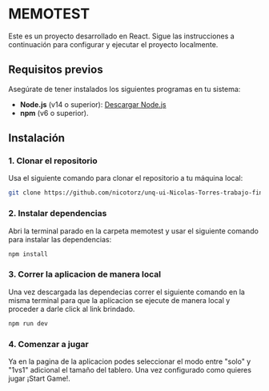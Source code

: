 # MEMOTEST

Este es un proyecto desarrollado en React. Sigue las instrucciones a continuación para configurar y ejecutar el proyecto localmente.

## Requisitos previos

Asegúrate de tener instalados los siguientes programas en tu sistema:

- **Node.js** (v14 o superior): [Descargar Node.js](https://nodejs.org/)
- **npm** (v6 o superior).

## Instalación

### 1. Clonar el repositorio

Usa el siguiente comando para clonar el repositorio a tu máquina local:

```bash
git clone https://github.com/nicotorz/unq-ui-Nicolas-Torres-trabajo-final.git
```

### 2. Instalar dependencias

Abri la terminal parado en la carpeta memotest y usar el siguiente comando para instalar las dependencias: 

```bash
npm install
```

### 3. Correr la aplicacion de manera local

Una vez descargada las dependecias correr el siguiente comando en la misma terminal para que la aplicacion se ejecute de manera local y proceder a darle click al link brindado.

```bash
npm run dev
```

### 4. Comenzar a jugar

Ya en la pagina de la aplicacion podes seleccionar el modo entre "solo" y "1vs1" adicional el tamaño del tablero. Una vez configurado como quieres jugar ¡Start Game!.
